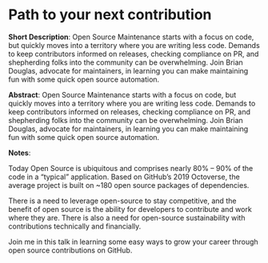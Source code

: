 # Path to your next contribution

**Short Description**:
Open Source Maintenance starts with a focus on code, but quickly moves into a territory where you are writing less code. Demands to keep contributors informed on releases, checking compliance on PR, and shepherding folks into the community can be overwhelming. Join Brian Douglas, advocate for maintainers, in learning you can make maintaining fun with some quick open source automation.

**Abstract**:
Open Source Maintenance starts with a focus on code, but quickly moves into a territory where you are writing less code. Demands to keep contributors informed on releases, checking compliance on PR, and shepherding folks into the community can be overwhelming. Join Brian Douglas, advocate for maintainers, in learning you can make maintaining fun with some quick open source automation.

**Notes**:

Today Open Source is ubiquitous and comprises nearly 80% – 90% of the code in a “typical” application. Based on GitHub’s 2019 Octoverse, the average project is built on ~180 open source packages of dependencies.

There is a need to leverage open-source to stay competitive, and the benefit of open source is the ability for developers to contribute and work where they are. There is also a need for open-source sustainability with contributions technically and financially.

Join me in this talk in learning some easy ways to grow your career through open source contributions on GitHub. 
